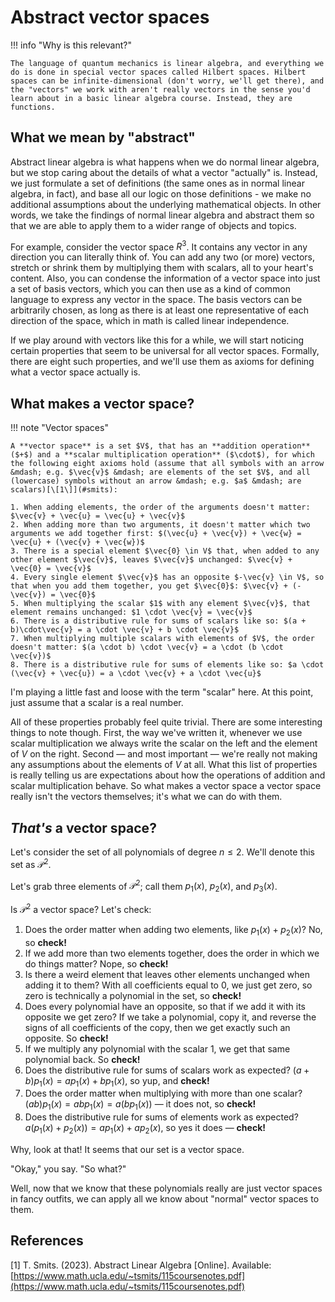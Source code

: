 # Abstract vector spaces
!!! info "Why is this relevant?"

    The language of quantum mechanics is linear algebra, and everything we do is done in special vector spaces called Hilbert spaces. Hilbert spaces can be infinite-dimensional (don't worry, we'll get there), and the "vectors" we work with aren't really vectors in the sense you'd learn about in a basic linear algebra course. Instead, they are functions.

## What we mean by "abstract"

Abstract linear algebra is what happens when we do normal linear algebra, but we stop caring about the details of what a vector "actually" is. Instead, we just formulate a set of definitions (the same ones as in normal linear algebra, in fact), and base all our logic on those definitions - we make no additional assumptions about the underlying mathematical objects. In other words, we take the findings of normal linear algebra and abstract them so that we are able to apply them to a wider range of objects and topics.

For example, consider the vector space $R^3$. It contains any vector in any direction you can literally think of. You can add any two (or more) vectors, stretch or shrink them by multiplying them with scalars, all to your heart's content. Also, you can condense the information of a vector space into just a set of basis vectors, which you can then use as a kind of common language to express any vector in the space. The basis vectors can be arbitrarily chosen, as long as there is at least one representative of each direction of the space, which in math is called linear independence.

If we play around with vectors like this for a while, we will start noticing certain properties that seem to be universal for all vector spaces. Formally, there are eight such properties, and we'll use them as axioms for defining what a vector space actually is.

## What makes a vector space?
!!! note "Vector spaces"

    A **vector space** is a set $V$, that has an **addition operation** ($+$) and a **scalar multiplication operation** ($\cdot$), for which the following eight axioms hold (assume that all symbols with an arrow &mdash; e.g. $\vec{v}$ &mdash; are elements of the set $V$, and all (lowercase) symbols without an arrow &mdash; e.g. $a$ &mdash; are scalars)[\[1\]](#smits):

    1. When adding elements, the order of the arguments doesn't matter: $\vec{v} + \vec{u} = \vec{u} + \vec{v}$
    2. When adding more than two arguments, it doesn't matter which two arguments we add together first: $(\vec{u} + \vec{v}) + \vec{w} = \vec{u} + (\vec{v} + \vec{w})$
    3. There is a special element $\vec{0} \in V$ that, when added to any other element $\vec{v}$, leaves $\vec{v}$ unchanged: $\vec{v} + \vec{0} = \vec{v}$
    4. Every single element $\vec{v}$ has an opposite $-\vec{v} \in V$, so that when you add them together, you get $\vec{0}$: $\vec{v} + (-\vec{v}) = \vec{0}$
    5. When multiplying the scalar $1$ with any element $\vec{v}$, that element remains unchanged: $1 \cdot \vec{v} = \vec{v}$
    6. There is a distributive rule for sums of scalars like so: $(a + b)\cdot\vec{v} = a \cdot \vec{v} + b \cdot \vec{v}$
    7. When multiplying multiple scalars with elements of $V$, the order doesn't matter: $(a \cdot b) \cdot \vec{v} = a \cdot (b \cdot \vec{v})$
    8. There is a distributive rule for sums of elements like so: $a \cdot (\vec{v} + \vec{u}) = a \cdot \vec{v} + a \cdot \vec{u}$

I'm playing a little fast and loose with the term "scalar" here. At this point, just assume that a scalar is a real number.

All of these properties probably feel quite trivial. There are some interesting things to note though. First, the way we've written it, whenever we use scalar multiplication we always write the scalar on the left and the element of $V$ on the right. Second &mdash; and most important &mdash; we're really not making any assumptions about the elements of $V$ at all. What this list of properties is really telling us are expectations about how the operations of addition and scalar multiplication behave. So what makes a vector space a vector space really isn't the vectors themselves; it's what we can do with them.

## *That's* a vector space?
Let's consider the set of all polynomials of degree $n \leq 2$. We'll denote this set as $\mathcal{P}^2$.

Let's grab three elements of $\mathcal{P}^2$; call them $p_1(x)$, $p_2(x)$, and $p_3(x)$.

Is $\mathcal{P}^2$ a vector space? Let's check:

1. Does the order matter when adding two elements, like $p_1(x) + p_2(x)$? No, so **check!**
2. If we add more than two elements together, does the order in which we do things matter? Nope, so **check!**
3. Is there a weird element that leaves other elements unchanged when adding it to them? With all coefficients equal to 0, we just get zero, so zero is technically a polynomial in the set, so **check!**
4. Does every polynomial have an opposite, so that if we add it with its opposite we get zero? If we take a polynomial, copy it, and reverse the signs of all coefficients of the copy, then we get exactly such an opposite. So **check!**
5. If we multiply any polynomial with the scalar 1, we get that same polynomial back. So **check!**
6. Does the distributive rule for sums of scalars work as expected? $(a + b)p_1(x) = ap_1(x) + bp_1(x)$, so yup, and **check!**
7. Does the order matter when multiplying with more than one scalar? $(ab)p_1(x) = abp_1(x) = a(bp_1(x))$ &mdash; it does not, so **check!**
8. Does the distributive rule for sums of elements work as expected? $a(p_1(x) + p_2(x)) = ap_1(x) + ap_2(x)$, so yes it does &mdash; **check!**

Why, look at that! It seems that our set is a vector space.

"Okay," you say. "So what?"

Well, now that we know that these polynomials really are just vector spaces in fancy outfits, we can apply all we know about "normal" vector spaces to them.

## References
<span id="smits">[1]</span> T. Smits. (2023). Abstract Linear Algebra [Online]. Available: [https://www.math.ucla.edu/~tsmits/115coursenotes.pdf](https://www.math.ucla.edu/~tsmits/115coursenotes.pdf)